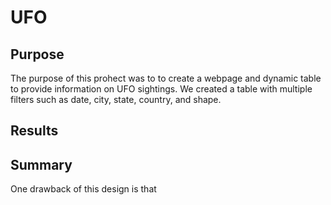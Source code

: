 # UFO

## Purpose

The purpose of this prohect was to to create a webpage and dynamic table to provide information on UFO sightings. We created a table with multiple filters such as date, city, state, country, and shape. 

## Results

## Summary
One drawback of this design is that 
